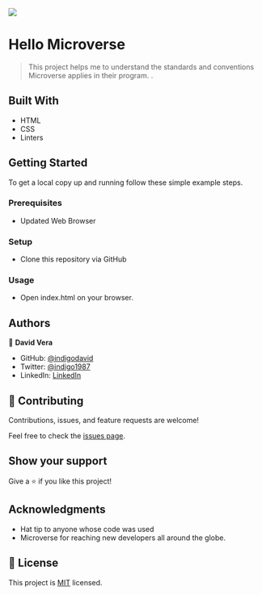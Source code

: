 ![](https://img.shields.io/badge/Microverse-blueviolet)

# Hello Microverse

> This project helps me to understand the standards and conventions Microverse applies in their program. .


## Built With

- HTML
- CSS
- Linters

## Getting Started

To get a local copy up and running follow these simple example steps.

### Prerequisites

- Updated Web Browser

### Setup

- Clone this repository via GitHub

### Usage

- Open index.html on your browser.

## Authors

👤 **David Vera**

- GitHub: [@indigodavid](https://github.com/indigodavid)
- Twitter: [@indigo1987](https://twitter.com/indigo1987)
- LinkedIn: [LinkedIn](https://linkedin.com/in/david-vera-castillo-001b5756)

## 🤝 Contributing

Contributions, issues, and feature requests are welcome!

Feel free to check the [issues page](../../issues/).

## Show your support

Give a ⭐️ if you like this project!

## Acknowledgments

- Hat tip to anyone whose code was used
- Microverse for reaching new developers all around the globe.

## 📝 License

This project is [MIT](./MIT.md) licensed.
